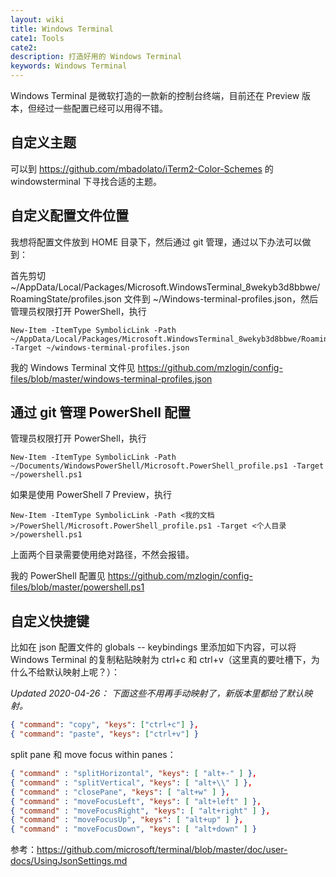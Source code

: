 ```yaml
---
layout: wiki
title: Windows Terminal
cate1: Tools
cate2:
description: 打造好用的 Windows Terminal
keywords: Windows Terminal
---
```


Windows Terminal 是微软打造的一款新的控制台终端，目前还在 Preview 版本，但经过一些配置已经可以用得不错。

## 自定义主题

可以到 <https://github.com/mbadolato/iTerm2-Color-Schemes> 的 windowsterminal 下寻找合适的主题。

## 自定义配置文件位置

我想将配置文件放到 HOME 目录下，然后通过 git 管理，通过以下办法可以做到：

首先剪切 ~/AppData/Local/Packages/Microsoft.WindowsTerminal_8wekyb3d8bbwe/RoamingState/profiles.json 文件到 ~/Windows-terminal-profiles.json，然后管理员权限打开 PowerShell，执行

```
New-Item -ItemType SymbolicLink -Path ~/AppData/Local/Packages/Microsoft.WindowsTerminal_8wekyb3d8bbwe/RoamingState/profiles.json -Target ~/windows-terminal-profiles.json
```

我的 Windows Terminal 文件见 <https://github.com/mzlogin/config-files/blob/master/windows-terminal-profiles.json>

## 通过 git 管理 PowerShell 配置

管理员权限打开 PowerShell，执行

```
New-Item -ItemType SymbolicLink -Path ~/Documents/WindowsPowerShell/Microsoft.PowerShell_profile.ps1 -Target ~/powershell.ps1
```

如果是使用 PowerShell 7 Preview，执行

```
New-Item -ItemType SymbolicLink -Path <我的文档>/PowerShell/Microsoft.PowerShell_profile.ps1 -Target <个人目录>/powershell.ps1
```

上面两个目录需要使用绝对路径，不然会报错。

我的 PowerShell 配置见 <https://github.com/mzlogin/config-files/blob/master/powershell.ps1>

## 自定义快捷键

比如在 json 配置文件的 globals -- keybindings 里添加如下内容，可以将 Windows Terminal 的复制粘贴映射为 ctrl+c 和 ctrl+v（这里真的要吐槽下，为什么不给默认映射上呢？）：

*Updated 2020-04-26： 下面这些不用再手动映射了，新版本里都给了默认映射。*

```json
{ "command": "copy", "keys": ["ctrl+c"] },
{ "command": "paste", "keys": ["ctrl+v"] }
```

split pane 和 move focus within panes：

```json
{ "command" : "splitHorizontal", "keys": [ "alt+-" ] },
{ "command" : "splitVertical", "keys": [ "alt+\\" ] },
{ "command" : "closePane", "keys": [ "alt+w" ] },
{ "command" : "moveFocusLeft", "keys": [ "alt+left" ] },
{ "command" : "moveFocusRight", "keys": [ "alt+right" ] },
{ "command" : "moveFocusUp", "keys": [ "alt+up" ] },
{ "command" : "moveFocusDown", "keys": [ "alt+down" ] }
```

参考：<https://github.com/microsoft/terminal/blob/master/doc/user-docs/UsingJsonSettings.md>
